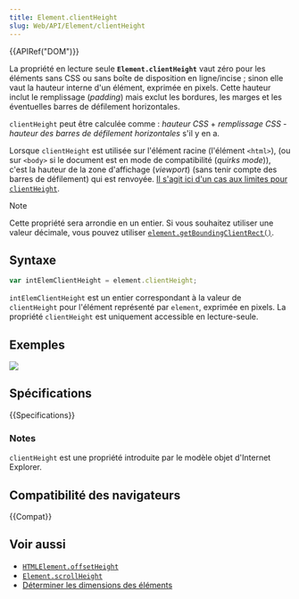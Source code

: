 ```yaml
---
title: Element.clientHeight
slug: Web/API/Element/clientHeight
---
```


{{APIRef("DOM")}}

La propriété en lecture seule **`Element.clientHeight`** vaut zéro pour les éléments sans CSS ou sans boîte de disposition en ligne/incise ; sinon elle vaut la hauteur interne d'un élément, exprimée en pixels. Cette hauteur inclut le remplissage (<i lang="en">padding</i>) mais exclut les bordures, les marges et les éventuelles barres de défilement horizontales.

`clientHeight` peut être calculée comme : _hauteur CSS_ + _remplissage CSS_ - _hauteur des barres de défilement horizontales_ s'il y en a.

Lorsque `clientHeight` est utilisée sur l'élément racine (l'élément `<html>`), (ou sur `<body>` si le document est en mode de compatibilité (<i lang="en">quirks mode</i>)), c'est la hauteur de la zone d'affichage (<i lang="en">viewport</i>) (sans tenir compte des barres de défilement) qui est renvoyée. [Il s'agit ici d'un cas aux limites pour `clientHeight`](https://www.w3.org/TR/2016/WD-cssom-view-1-20160317/#dom-element-clientheight).

> [!NOTE]
> Cette propriété sera arrondie en un entier. Si vous souhaitez utiliser une valeur décimale, vous pouvez utiliser [`element.getBoundingClientRect()`](/fr/docs/Web/API/Element/getBoundingClientRect).

## Syntaxe

```js
var intElemClientHeight = element.clientHeight;
```

`intElemClientHeight` est un entier correspondant à la valeur de `clientHeight` pour l'élément représenté par `element`, exprimée en pixels. La propriété `clientHeight` est uniquement accessible en lecture-seule.

## Exemples

![](dimensions-client.png)

## Spécifications

{{Specifications}}

### Notes

`clientHeight` est une propriété introduite par le modèle objet d'Internet Explorer.

## Compatibilité des navigateurs

{{Compat}}

## Voir aussi

- [`HTMLElement.offsetHeight`](/fr/docs/Web/API/HTMLElement/offsetHeight)
- [`Element.scrollHeight`](/fr/docs/Web/API/Element/scrollHeight)
- [Déterminer les dimensions des éléments](/fr/docs/Web/API/CSS_Object_Model/Determining_the_dimensions_of_elements)

